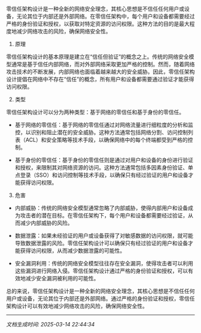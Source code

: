 零信任架构设计是一种全新的网络安全理念，其核心思想是不信任任何用户或设备，无论其位于内部还是外部网络。在零信任架构中，每个用户和设备都需要经过严格的身份验证和授权，以获取对特定资源的访问权限。这种方法的目的是最大程度地减少网络攻击的风险，确保网络安全性。

1. 原理

零信任架构设计的基本原理是建立在“信任但验证”的概念之上。传统的网络安全模型通常是基于信任内部网络，而对外部网络采取更加严格的控制。然而，随着网络攻击技术的不断发展，内部网络也面临着越来越大的安全威胁。因此，零信任架构设计提倡在网络中不存在“信任”的概念，所有用户和设备都需要通过验证才能获得访问权限。

2. 类型

零信任架构设计可以分为两种类型：基于网络的零信任和基于身份的零信任。

- 基于网络的零信任：基于网络的零信任通过对网络流量进行细粒度的分析和监控，以识别和阻止潜在的安全威胁。这种方法通常包括网络分割、访问控制列表（ACL）和安全策略等技术手段，以确保网络中的每个终端都受到严格的控制。

- 基于身份的零信任：基于身份的零信任则是通过对用户和设备的身份进行验证和授权，来限制其对网络资源的访问。这种方法通常包括多因素身份验证、单点登录（SSO）和访问控制等技术手段，以确保只有经过验证的用户和设备才能获得访问权限。

3. 危害

- 内部威胁：传统的网络安全模型通常忽略了内部威胁，使得内部用户和设备成为攻击者的潜在目标。在零信任架构下，每个用户和设备都需要经过验证，从而减少内部威胁的风险。

- 数据泄露：如果未经验证的用户或设备获得了对敏感数据的访问权限，就可能导致数据泄露的风险。零信任架构设计可以确保只有经过验证的用户和设备才能获得访问权限，从而减少数据泄露的可能性。

- 安全漏洞利用：传统的网络安全模型往往存在安全漏洞，使得攻击者可以利用这些漏洞进行网络入侵。零信任架构设计通过严格的身份验证和授权，可以有效地减少安全漏洞被利用的可能性。

总的来说，零信任架构设计是一种全新的网络安全理念，其核心思想是不信任任何用户或设备，无论其位于内部还是外部网络。通过严格的身份验证和授权，零信任架构设计可以有效地减少网络攻击的风险，确保网络安全性。

---

*文档生成时间: 2025-03-14 22:44:34*

